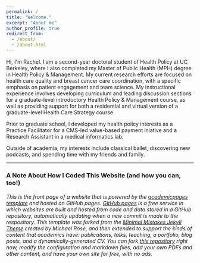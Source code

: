 ```yaml
---
permalink: /
title: "Welcome."
excerpt: "About me"
author_profile: true
redirect_from: 
  - /about/
  - /about.html
---
```


Hi, I'm Rachel. I am a second-year doctoral student of Health Policy at UC Berkeley, where I also completed my Master of Public Health (MPH) degree in Health Policy & Management. My current research efforts are focused on health care quality and breast cancer care coordination, with a specific emphasis on patient engagement and team science. My instructional experience involves developing curriculum and leading discussion sections for a graduate-level introductory Health Policy & Management course, as well as providing support for both a residential and virtual version of a graduate-level Health Care Strategy course. 

Prior to graduate school, I developed my health policy interests as a Practice Facilitator for a CMS-led value-based payment iniative and a Research Assistant in a medical informatics lab. 

Outside of academia, my interests include classical ballet, discovering new podcasts, and spending time with my friends and family. 

---

### A Note About How I Coded This Website (and how you can, too!)
###### This is the front page of a website that is powered by the [academicpages template](https://github.com/academicpages/academicpages.github.io) and hosted on GitHub pages. [GitHub pages](https://pages.github.com) is a free service in which websites are built and hosted from code and data stored in a GitHub repository, automatically updating when a new commit is made to the respository. This template was forked from the [Minimal Mistakes Jekyll Theme](https://mmistakes.github.io/minimal-mistakes/) created by Michael Rose, and then extended to support the kinds of content that academics have: publications, talks, teaching, a portfolio, blog posts, and a dynamically-generated CV. You can fork [this repository](https://github.com/academicpages/academicpages.github.io) right now, modify the configuration and markdown files, add your own PDFs and other content, and have your own site for free, with no ads. 


